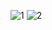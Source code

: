 ![1](https://github.com/Akin-T/restoranApp/assets/57757663/35837d2f-ac1a-4476-a2df-4346f4f75020)
![2](https://github.com/Akin-T/restoranApp/assets/57757663/04cf282a-9ae2-404a-b746-b0816c5b4114)
